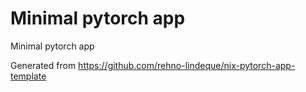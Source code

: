 # Minimal pytorch app
Minimal pytorch app

Generated from https://github.com/rehno-lindeque/nix-pytorch-app-template
